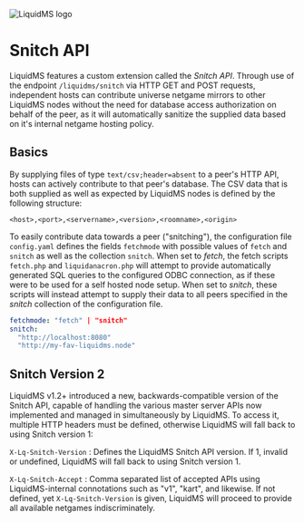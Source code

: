 ![LiquidMS logo](../liquidMS.svg)

Snitch API
==========

LiquidMS features a custom extension called the *Snitch API*. Through use
of the endpoint `/liquidms/snitch` via HTTP GET and POST requests,
independent hosts can contribute universe netgame mirrors to other LiquidMS
nodes without the need for database access authorization on behalf of the
peer, as it will automatically sanitize the supplied data based on it's
internal netgame hosting policy.

Basics
------

By supplying files of type `text/csv;header=absent` to a peer's
HTTP API, hosts can actively contribute to that peer's database. The CSV
data that is both supplied as well as expected by LiquidMS nodes is
defined by the following structure:

	<host>,<port>,<servername>,<version>,<roomname>,<origin>

To easily contribute data towards a peer ("snitching"), the configuration
file `config.yaml` defines the fields `fetchmode` with possible values of
`fetch` and `snitch` as well as the collection `snitch`. When set to
*fetch*, the fetch scripts `fetch.php` and `liquidanacron.php` will attempt
to provide automatically generated SQL queries to the configured ODBC
connection, as if these were to be used for a self hosted node setup. When
set to *snitch*, these scripts will instead attempt to supply their data to
all peers specified in the *snitch* collection of the configuration file.

```YAML
fetchmode: "fetch" | "snitch"
snitch:
  "http://localhost:8080"
  "http://my-fav-liquidms.node"
```

Snitch Version 2
----------------

LiquidMS v1.2+ introduced a new, backwards-compatible version of the Snitch
API, capable of handling the various master server APIs now implemented and
managed in simultaneously by LiquidMS. To access it, multiple HTTP headers
must be defined, otherwise LiquidMS will fall back to using Snitch version 1:

`X-Lq-Snitch-Version`
: Defines the LiquidMS Snitch API version. If 1, invalid or undefined,
LiquidMS will fall back to using Snitch version 1.

`X-Lq-Snitch-Accept`
: Comma separated list of accepted APIs using LiquidMS-internal
  connotations such as "v1", "kart", and likewise. If not defined, yet
  `X-Lq-Snitch-Version` is given, LiquidMS will proceed to provide all
  available netgames indiscriminately.
